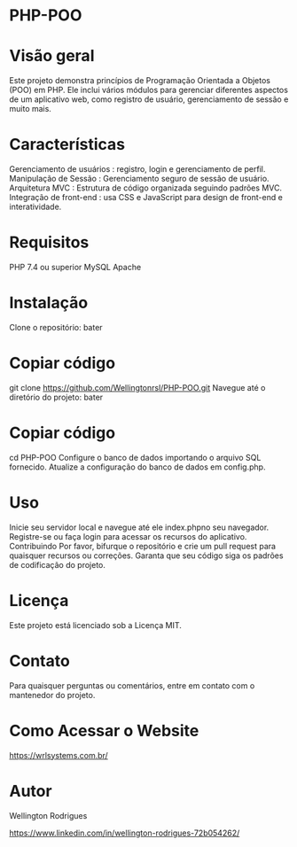 # PHP-POO

# Visão geral
Este projeto demonstra princípios de Programação Orientada a Objetos (POO) em PHP. Ele inclui vários módulos para gerenciar diferentes aspectos de um aplicativo web, como registro de usuário, gerenciamento de sessão e muito mais.

# Características
Gerenciamento de usuários : registro, login e gerenciamento de perfil.
Manipulação de Sessão : Gerenciamento seguro de sessão de usuário.
Arquitetura MVC : Estrutura de código organizada seguindo padrões MVC.
Integração de front-end : usa CSS e JavaScript para design de front-end e interatividade.

# Requisitos
PHP 7.4 ou superior
MySQL
Apache 

# Instalação
Clone o repositório:
bater

# Copiar código
git clone https://github.com/Wellingtonrsl/PHP-POO.git
Navegue até o diretório do projeto:
bater

# Copiar código
cd PHP-POO
Configure o banco de dados importando o arquivo SQL fornecido.
Atualize a configuração do banco de dados em config.php.

# Uso
Inicie seu servidor local e navegue até ele index.phpno seu navegador.
Registre-se ou faça login para acessar os recursos do aplicativo.
Contribuindo
Por favor, bifurque o repositório e crie um pull request para quaisquer recursos ou correções. Garanta que seu código siga os padrões de codificação do projeto.

# Licença
Este projeto está licenciado sob a Licença MIT.

# Contato
Para quaisquer perguntas ou comentários, entre em contato com o mantenedor do projeto.

# Como Acessar o Website
https://wrlsystems.com.br/

# Autor
Wellington Rodrigues

https://www.linkedin.com/in/wellington-rodrigues-72b054262/